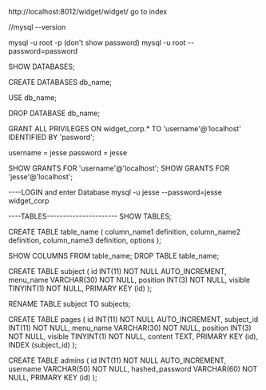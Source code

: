 http://localhost:8012/widget/widget/
go to index

//mysql --version

mysql -u root -p (don't show  password) 
mysql -u root --password=password

SHOW DATABASES;

CREATE DATABASES db_name;

USE db_name;

DROP DATABASE db_name;

GRANT ALL PRIVILEGES ON widget_corp.* 
TO 'username'@'localhost' 
IDENTIFIED BY 'pasword';

username = jesse
password = jesse

SHOW GRANTS FOR 'username'@'localhost';
SHOW GRANTS FOR 'jesse'@'localhost';

----LOGIN and enter Database
mysql -u jesse --password=jesse widget_corp


----TABLES----------------------
SHOW TABLES;

CREATE TABLE table_name (
	column_name1 definition,
	column_name2 definition,
	column_name3 definition,
	options
);

SHOW COLUMNS FROM table_name;
DROP TABLE table_name;

CREATE TABLE subject (
	id INT(11) NOT NULL AUTO_INCREMENT,
	menu_name VARCHAR(30) NOT NULL,
	position INT(3) NOT NULL,
	visible TINYINT(1) NOT NULL,
	PRIMARY KEY (id)
);

RENAME TABLE subject TO subjects;

CREATE TABLE pages (
	id INT(11) NOT NULL AUTO_INCREMENT,
	subject_id INT(11) NOT NULL,
	menu_name VARCHAR(30) NOT NULL,
	position INT(3) NOT NULL,
	visible TINYINT(1) NOT NULL,
	content TEXT,
	PRIMARY KEY (id),
	INDEX (subject_id)
);

CREATE TABLE admins (
	id INT(11) NOT NULL AUTO_INCREMENT,
	username VARCHAR(50) NOT NULL,
	hashed_password VARCHAR(60) NOT NULL,
	PRIMARY KEY (id)
);
